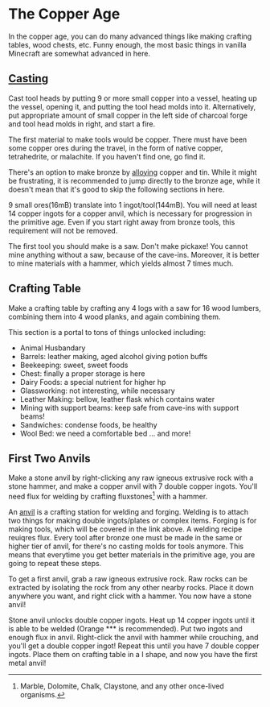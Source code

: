 # The Copper Age
In the copper age, you can do many advanced things like making crafting tables, wood chests, etc. Funny enough, the most basic things in vanilla Minecraft are somewhat advanced in here.

## [Casting](../tfc-basics/20250308173354.md#casting)
Cast tool heads by putting 9 or more small copper into a vessel, heating up the vessel, opening it, and putting the tool head molds into it. Alternatively, put appropriate amount of small copper in the left side of charcoal forge and tool head molds in right, and start a fire.

The first material to make tools would be copper. There must have been some copper ores during the travel, in the form of native copper, tetrahedrite, or malachite. If you haven't find one, go find it.

There's an option to make bronze by [alloying](./20250310171342.md#alloying-bronze) copper and tin. While it might be frustrating, it is recommended to jump directly to the bronze age, while it doesn't mean that it's good to skip the following sections in here.

9 small ores(16mB) translate into 1 ingot/tool(144mB). You will need at least 14 copper ingots for a copper anvil, which is necessary for progression in the primitive age. Even if you start right away from bronze tools, this requirement will not be removed.

The first tool you should make is a saw. Don't make pickaxe! You cannot mine anything without a saw, because of the cave-ins. Moreover, it is better to mine materials with a hammer, which yields almost 7 times much.

## Crafting Table
Make a crafting table by crafting any 4 logs with a saw for 16 wood lumbers, combining them into 4 wood planks, and again combining them.

This section is a portal to tons of things unlocked including:
* Animal Husbandary
* Barrels: leather making, aged alcohol giving potion buffs
* Beekeeping: sweet, sweet foods
* Chest: finally a proper storage is here
* Dairy Foods: a special nutrient for higher hp
* Glassworking: not interesting, while necessary
* Leather Making: bellow, leather flask which contains water
* Mining with support beams: keep safe from cave-ins with support beams!
* Sandwiches: condense foods, be healthy
* Wool Bed: we need a comfortable bed
... and more!

## First Two Anvils
Make a stone anvil by right-clicking any raw igneous extrusive rock with a stone hammer, and make a copper anvil with 7 double copper ingots. You'll need flux for welding by crafting fluxstones[^1] with a hammer.

An [anvil](./20250310130131.md) is a crafting station for welding and forging. Welding is to attach two things for making double ingots/plates or complex items. Forging is for making tools, which will be covered in the link above. A welding recipe reuiqres flux. Every tool after bronze one must be made in the same or higher tier of anvil, for there's no casting molds for tools anymore. This means that everytime you get better materials in the primitive age, you are going to repeat these steps.

To get a first anvil, grab a raw igneous extrusive rock. Raw rocks can be extracted by isolating the rock from any other nearby rocks. Place it down anywhere you want, and right click with a hammer. You now have a stone anvil!

Stone anvil unlocks double copper ingots. Heat up 14 copper ingots until it is able to be welded (Orange *** is recommended). Put two ingots and enough flux in anvil. Right-click the anvil with hammer while crouching, and you'll get a double copper ingot! Repeat this until you have 7 double copper ingots. Place them on crafting table in a I shape, and now you have the first metal anvil!

[^1]: Marble, Dolomite, Chalk, Claystone, and any other once-lived organisms.
